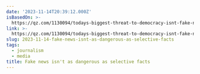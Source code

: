 ```yaml
---
date: '2023-11-14T20:39:12.000Z'
isBasedOn: >-
  https://qz.com/1130094/todays-biggest-threat-to-democracy-isnt-fake-news-its-selective-facts
link: >-
  https://qz.com/1130094/todays-biggest-threat-to-democracy-isnt-fake-news-its-selective-facts
slug: 2023-11-14-fake-news-isnt-as-dangerous-as-selective-facts
tags:
  - journalism
  - media
title: Fake news isn't as dangerous as selective facts
---
```


